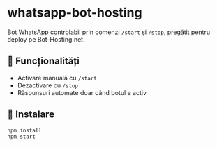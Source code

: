# whatsapp-bot-hosting

Bot WhatsApp controlabil prin comenzi `/start` și `/stop`, pregătit pentru deploy pe Bot-Hosting.net.

## 🔧 Funcționalități
- Activare manuală cu `/start`
- Dezactivare cu `/stop`
- Răspunsuri automate doar când botul e activ

## 🚀 Instalare

```bash
npm install
npm start
